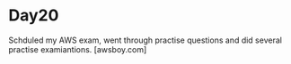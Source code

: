 # Day20

Schduled my AWS exam, went through practise questions and did several practise examiantions. [awsboy.com]
